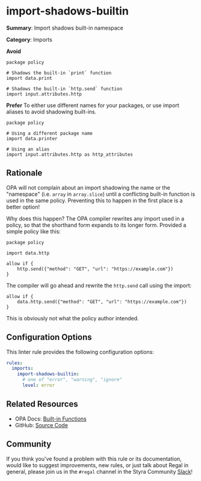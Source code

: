 # import-shadows-builtin

**Summary**: Import shadows built-in namespace

**Category**: Imports

**Avoid**
```rego
package policy

# Shadows the built-in `print` function
import data.print

# Shadows the built-in `http.send` function
import input.attributes.http
```

**Prefer**
To either use different names for your packages, or use import aliases to avoid shadowing built-ins.
```rego
package policy

# Using a different package name
import data.printer

# Using an alias
import input.attributes.http as http_attributes
```

## Rationale

OPA will not complain about an import shadowing the name or the "namespace" (i.e. `array` in `array.slice`) until a
conflicting built-in function is used in the same policy. Preventing this to happen in the first place is a better
option!

Why does this happen? The OPA compiler rewrites any import used in a policy, so that the shorthand form expands to its
longer form. Provided a simple policy like this:

```rego
package policy

import data.http

allow if {
    http.send({"method": "GET", "url": "https://example.com"})
}
```

The compiler will go ahead and rewrite the `http.send` call using the import:

```rego
allow if {
    data.http.send({"method": "GET", "url": "https://example.com"})
}
```

This is obviously not what the policy author intended.

## Configuration Options

This linter rule provides the following configuration options:

```yaml
rules:
  imports:
    import-shadows-builtin:
      # one of "error", "warning", "ignore"
      level: error
```

## Related Resources

- OPA Docs: [Built-in Functions](https://www.openpolicyagent.org/docs/policy-reference/#built-in-functions)
- GitHub: [Source Code](https://github.com/StyraInc/regal/blob/main/bundle/regal/rules/imports/import-shadows-builtin/import_shadows_builtin.rego)

## Community

If you think you've found a problem with this rule or its documentation, would like to suggest improvements, new rules,
or just talk about Regal in general, please join us in the `#regal` channel in the Styra Community
[Slack](https://inviter.co/styra)!
